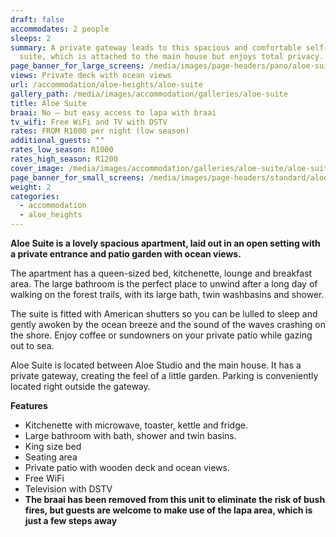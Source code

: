 ```yaml
---
draft: false
accommodates: 2 people
sleeps: 2
summary: A private gateway leads to this spacious and comfortable self-catering
  suite, which is attached to the main house but enjoys total privacy.
page_banner_for_large_screens: /media/images/page-headers/pano/aloe-suite.jpg
views: Private deck with ocean views
url: /accommodation/aloe-heights/aloe-suite
gallery_path: /media/images/accommodation/galleries/aloe-suite
title: Aloe Suite
braai: No – but easy access to lapa with braai
tv_wifi: Free WiFi and TV with DSTV
rates: FROM R1000 per night (low season)
additional_guests: ""
rates_low_season: R1000
rates_high_season: R1200
cover_image: /media/images/accommodation/galleries/aloe-suite/aloe-suite-02.jpg
page_banner_for_small_screens: /media/images/page-headers/standard/aloe-suite.jpg
weight: 2
categories:
  - accommodation
  - aloe_heights
---
```

**Aloe Suite is a lovely spacious apartment, laid out in an open setting with a private entrance and patio garden with ocean views.**

The apartment has a queen-sized bed, kitchenette, lounge and breakfast area. The large bathroom is the perfect place to unwind after a long day of walking on the forest trails, with its large bath, twin washbasins and shower.

The suite is fitted with American shutters so you can be lulled to sleep and gently awoken by the ocean breeze and the sound of the waves crashing on the shore. Enjoy coffee or sundowners on your private patio while gazing out to sea.

Aloe Suite is located between Aloe Studio and the main house. It has a private gateway, creating the feel of a little garden. Parking is conveniently located right outside the gateway. 

**Features**

* Kitchenette with microwave, toaster, kettle and fridge.
* Large bathroom with bath, shower and twin basins.
* King size bed
* Seating area
* Private patio with wooden deck and ocean views.
* Free WiFi
* Television with DSTV
* **The braai has been removed from this unit to eliminate the risk of bush fires, but guests are welcome to make use of the lapa area, which is just a few steps away**